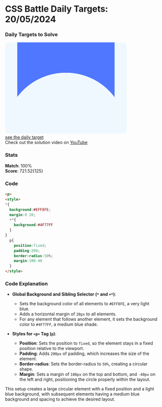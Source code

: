 # CSS Battle Daily Targets: 20/05/2024

### Daily Targets to Solve

![picture of daily target](./images/20.png)  
[see the daily target](https://cssbattle.dev/play/1TiQ9D7vCHBMPVXecRzx)  
Check out the solution video on [YouTube](https://www.youtube.com/watch?v=ZqEfOQQljxU)

### Stats

**Match**: 100%  
**Score**: 721.52{125}

### Code

```html
<p>
<style>
*{
  background:#EFF8FE;
  margin:0 20;
  +*{
    background:#4F77FF
  }
}
  p{
    position:fixed;
    padding:200;
    border-radius:50%;
    margin:100-40
  }
</style>
```

### Code Explanation

- **Global Background and Sibling Selector (`*` and `+*`)**:
  - Sets the background color of all elements to `#EFF8FE`, a very light blue.
  - Adds a horizontal margin of `20px` to all elements.
  - For any element that follows another element, it sets the background color to `#4F77FF`, a medium blue shade.

- **Styles for `<p>` Tag (`p`)**:
  - **Position**: Sets the position to `fixed`, so the element stays in a fixed position relative to the viewport.
  - **Padding**: Adds `200px` of padding, which increases the size of the element.
  - **Border-radius**: Sets the border-radius to `50%`, creating a circular shape.
  - **Margin**: Sets a margin of `100px` on the top and bottom, and `-40px` on the left and right, positioning the circle properly within the layout.

This setup creates a large circular element with a fixed position and a light blue background, with subsequent elements having a medium blue background and spacing to achieve the desired layout.